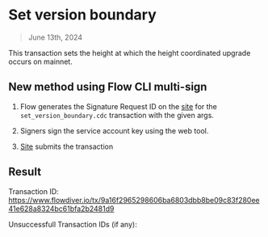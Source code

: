 # Set version boundary
> June 13th, 2024


This transaction sets the height at which the height coordinated upgrade occurs on mainnet.

## New method using Flow CLI multi-sign

1. Flow generates the Signature Request ID on the [site](https://flow-multisig-git-service-account-onflow.vercel.app/mainnet) for the `set_version_boundary.cdc` transaction with the given args.

2. Signers sign the service account key using the web tool.

3. [Site](https://flow-multisig-git-service-account-onflow.vercel.app/mainnet) submits the transaction

## Result

Transaction ID: https://www.flowdiver.io/tx/9a16f2965298606ba6803dbb8be09c83f280ee41e628a8324bc61bfa2b2481d9

Unsuccessfull Transaction IDs  (if any):
